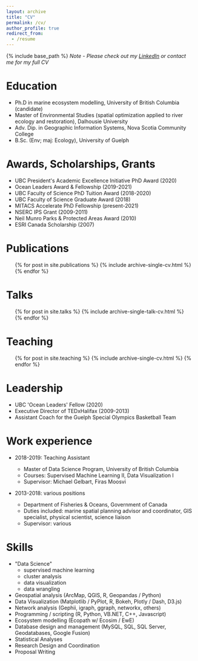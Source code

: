 ```yaml
---
layout: archive
title: "CV"
permalink: /cv/
author_profile: true
redirect_from:
  - /resume
---
```


{% include base_path %}
<i>Note - Please check out my [LinkedIn](https://www.linkedin.com/in/greig-oldford-1616385/) or contact me for my full CV</i> </br>

Education
======
- Ph.D in marine ecosystem modelling, University of British Columbia (candidate)
- Master of Environmental Studies  (spatial optimization applied to river ecology and restoration), Dalhousie University
- Adv. Dip. in Geographic Information Systems, Nova Scotia Community College
- B.Sc. (Env; maj: Ecology), University of Guelph

Awards, Scholarships, Grants
======
* UBC President's Academic Excellence Initiative PhD Award (2020)
* Ocean Leaders Award & Fellowship (2019-2021)
* UBC Faculty of Science PhD Tuition Award (2018-2020)
* UBC Faculty of Science Graduate Award (2018)
* MITACS Accelerate PhD Fellowship (present-2021)
* NSERC IPS Grant (2009-2011)
* Neil Munro Parks & Protected Areas Award (2010)
* ESRI Canada Scholarship (2007) 

Publications
======
  <ul>{% for post in site.publications %}
    {% include archive-single-cv.html %}
  {% endfor %}</ul>
  
Talks
======
  <ul>{% for post in site.talks %}
    {% include archive-single-talk-cv.html %}
  {% endfor %}</ul>
  
Teaching
======
  <ul>{% for post in site.teaching %}
    {% include archive-single-cv.html %}
  {% endfor %}</ul>
  
Leadership
======
* UBC 'Ocean Leaders' Fellow (2020)
* Executive Director of TEDxHalifax (2009-2013)
* Assistant Coach for the Guelph Special Olympics Basketball Team

Work experience 
======
* 2018-2019: Teaching Assistant
  * Master of Data Science Program, University of British Columbia
  * Courses: Supervised Machine Learning II, Data Visualization I
  * Supervisor: Michael Gelbart, Firas Moosvi

* 2013-2018: various positions
  * Department of Fisheries & Oceans, Government of Canada
  * Duties included: marine spatial planning advisor and coordinator, GIS specialist, physical scientist, science liaison
  * Supervisor: various
  
Skills
======
* "Data Science" 
	* supervised machine learning 
	* cluster analysis 
	* data visualization 
	* data wrangling
* Geospatial analysis (ArcMap, QGIS, R, Geopandas / Python)
* Data Visualization (Matplotlib / PyPlot, R, Bokeh, Plotly / Dash, D3.js)
* Network analysis (Gephii, igraph, ggraph, networkx, others)
* Programming / scripting (R, Python, VB.NET, C++, Javascript)
* Ecosystem modelling (Ecopath w/ Ecosim / EwE)
* Database design and management (MySQL, SQL, SQL Server, Geodatabases, Google Fusion)
* Statistical Analyses
* Research Design and Coordination 
* Proposal Writing





